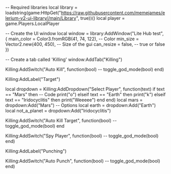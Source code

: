 -- Required libraries
local library = loadstring(game:HttpGet("https://raw.githubusercontent.com/memejames/elerium-v2-ui-library//main/Library", true))()
local player = game.Players.LocalPlayer

-- Create the UI window
local window = library:AddWindow("Lite Hub test", {
	main_color = Color3.fromRGB(41, 74, 122), -- Color
	min_size = Vector2.new(400, 450), -- Size of the gui
	can_resize = false, -- true or false
})

-- Create a tab called 'Killing'
window:AddTab("Killing") 

Killing:AddSwitch("Auto Kill", function(bool)
	 -- toggle_god_mode(bool)
end)

Killing:AddLabel("Target")


local dropdown = Killing:AddDropdown("Select Player", function(text)
	if text == "Mars" then  -- Code
		print("o")
	elseif text == "Earth" then
	print("k")
	elseif text == "Iridocyclitis" then
	print("Weeeee")
	end
end)
local mars = dropdown:Add("Mars")  -- Options 
local earth = dropdown:Add("Earth")
local not_a_planet = dropdown:Add("Iridocyclitis")

Killing:AddSwitch("Auto Kill Target", function(bool)
	 -- toggle_god_mode(bool)
end

Killing:AddSwitch("Spy Player", function(bool)
	 -- toggle_god_mode(bool)
end)

Killing:AddLabel("Punching")

Killing:AddSwitch("Auto Punch", function(bool)
	 -- toggle_god_mode(bool)
end)
